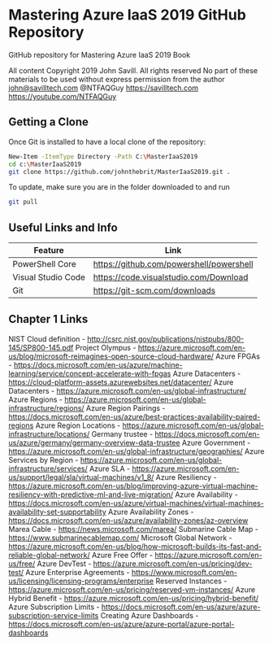 # Mastering Azure IaaS 2019 GitHub Repository
GitHub repository for Mastering Azure IaaS 2019 Book

All content Copyright 2019 John Savill. All rights reserved
No part of these materials to be used without express permission from the author
john@savilltech.com
@NTFAQGuy
https://savilltech.com
https://youtube.com/NTFAQGuy

## Getting a Clone
Once Git is installed to have a local clone of the repository:

```sh
New-Item -ItemType Directory -Path C:\MasterIaaS2019
cd c:\MasterIaaS2019
git clone https://github.com/johnthebrit/MasterIaaS2019.git .
```

To update, make sure you are in the folder downloaded to and run

```sh
git pull
```

## Useful Links and Info

| Feature             | Link                                      |
|---------------------|-------------------------------------------|
| PowerShell Core     | https://github.com/powershell/powershell  |
| Visual Studio Code  | https://code.visualstudio.com/Download    |
| Git                 | https://git-scm.com/downloads             |

## Chapter 1 Links

NIST Cloud definition - http://csrc.nist.gov/publications/nistpubs/800-145/SP800-145.pdf
Project Olympus - https://azure.microsoft.com/en-us/blog/microsoft-reimagines-open-source-cloud-hardware/
Azure FPGAs - https://docs.microsoft.com/en-us/azure/machine-learning/service/concept-accelerate-with-fpgas
Azure Datacenters - https://cloud-platform-assets.azurewebsites.net/datacenter/
Azure Datacenters - https://azure.microsoft.com/en-us/global-infrastructure/
Azure Regions - https://azure.microsoft.com/en-us/global-infrastructure/regions/
Azure Region Pairings - https://docs.microsoft.com/en-us/azure/best-practices-availability-paired-regions
Azure Region Locations - https://azure.microsoft.com/en-us/global-infrastructure/locations/
Germany trustee - https://docs.microsoft.com/en-us/azure/germany/germany-overview-data-trustee
Azure Government - https://azure.microsoft.com/en-us/global-infrastructure/geographies/
Azure Services by Region - https://azure.microsoft.com/en-us/global-infrastructure/services/
Azure SLA - https://azure.microsoft.com/en-us/support/legal/sla/virtual-machines/v1_8/
Azure Resiliency - https://azure.microsoft.com/en-us/blog/improving-azure-virtual-machine-resiliency-with-predictive-ml-and-live-migration/
Azure Availability - https://docs.microsoft.com/en-us/azure/virtual-machines/virtual-machines-availability-set-supportability
Azure Availability Zones - https://docs.microsoft.com/en-us/azure/availability-zones/az-overview
Marea Cable - https://news.microsoft.com/marea/
Submarine Cable Map - https://www.submarinecablemap.com/
Microsoft Global Network - https://azure.microsoft.com/en-us/blog/how-microsoft-builds-its-fast-and-reliable-global-network/
Azure Free Offer - https://azure.microsoft.com/en-us/free/
Azure DevTest - https://azure.microsoft.com/en-us/pricing/dev-test/
Azure Enterprise Agreements - https://www.microsoft.com/en-us/licensing/licensing-programs/enterprise
Reserved Instances - https://azure.microsoft.com/en-us/pricing/reserved-vm-instances/
Azure Hybrid Benefit - https://azure.microsoft.com/en-us/pricing/hybrid-benefit/
Azure Subscription Limits - https://docs.microsoft.com/en-us/azure/azure-subscription-service-limits
Creating Azure Dashboards - https://docs.microsoft.com/en-us/azure/azure-portal/azure-portal-dashboards
